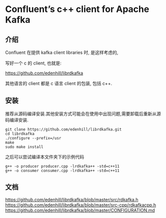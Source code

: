 # Confluent’s c++ client for Apache Kafka

## 介绍

Confluent 在提供 kafka client libraries 时, 是这样考虑的, 

写好一个 c 的 client, 也就是:

https://github.com/edenhill/librdkafka

其他语言的 client 都是 c 语言 client 的包装, 包括 c++.

## 安装

推荐从源码编译安装.其他安装方式可能会在使用中出现问题,需要卸载后重新从源码编译安装.

```
git clone https://github.com/edenhill/librdkafka.git
cd librdkafka
./configure --prefix=/usr
make
sudo make install
```

之后可以尝试编译本文件夹下的示例代码

```
g++ -o producer producer.cpp -lrdkafka++ -std=c++11
g++ -o consumer consumer.cpp -lrdkafka++ -std=c++11
```

## 文档

https://github.com/edenhill/librdkafka/blob/master/src/rdkafka.h
https://github.com/edenhill/librdkafka/blob/master/src-cpp/rdkafkacpp.h
https://github.com/edenhill/librdkafka/blob/master/CONFIGURATION.md
